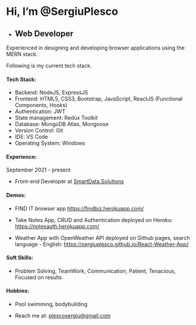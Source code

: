 # Hi, I’m @SergiuPlesco
- ## Web Developer
<!---
SergiuPlesco/SergiuPlesco is a ✨ special ✨ repository because its `README.md` (this file) appears on your GitHub profile.
You can click the Preview link to take a look at your changes.
--->
<!-- 2+ years of experience in designing and developing scalable and highly available software­-​as­-​a­​service applications using Java stack.  I am always open in working with new tech stack. Following are my current tech stack. I know how to create and consume RESTfull APIs.  -->
Experienced in designing and developing browser applications using the MERN stack. 

Following is my current tech stack.

#### Tech Stack:

- Backend: NodeJS, ExpressJS
- Frontend: HTML5, CSS3, Bootstrap, JavaScript, ReactJS (Functional Components, Hooks)
- Authentication: JWT
- State management: Redux Toolkit
- Database: MongoDB Atlas, Mongoose
- Version Control: Git
- IDE: VS Code
- Operating System: Windows  

#### Experience: 
September 2021 - present
* Front-end Developer at [SmartData.Solutions](https://smartdata.solutions/)

#### Demos: 
* FIND IT browser app
https://findbiz.herokuapp.com/

* Take Notes App, CRUD and Authentication deployed on Heroku: 
https://notesauth.herokuapp.com/

* Weather App with OpenWeather API deployed on Github pages, search language - English: 
https://sergiuplesco.github.io/React-Weather-App/


#### Soft Skills:

- Problem Solving, TeamWork, Communication, Patient, Tenacious, Focused on results

#### Hobbies: 

- Pool swimming, bodybuilding

- Reach me at: plescosergiu@gmail.com
